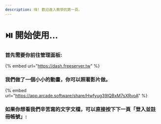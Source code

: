 ```yaml
---
description: 嗨! 歡迎進入教學的第一頁。
---
```


# ⏯️ 開始使用...

### 首先需要你前往管理面板:

{% embed url="https://dash.freeserver.tw" %}

### 我們做了一個小小的動畫，你可以照著影片做。

{% embed url="https://app.arcade.software/share/Hwfyug39lQBxM7sXRvoA" %}

### 如果你想看我們辛苦寫的文字文檔，可以直接按下下一頁「登入並註冊帳號」:
